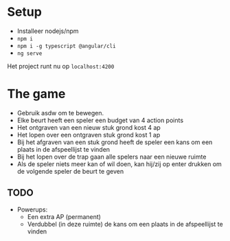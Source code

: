 # Setup

  - Installeer nodejs/npm
  - `npm i`
  - `npm i -g typescript @angular/cli`
  - `ng serve`
  
Het project runt nu op `localhost:4200`

# The game

  - Gebruik asdw om te bewegen. 
  - Elke beurt heeft een speler een budget van 4 action points
  - Het ontgraven van een nieuw stuk grond kost 4 ap
  - Het lopen over een ontgraven stuk grond kost 1 ap
  - Bij het afgraven van een stuk grond heeft de speler een kans om een plaats in de afspeellijst te vinden
  - Bij het lopen over de trap gaan alle spelers naar een nieuwe ruimte
  - Als de speler niets meer kan of wil doen, kan hij/zij op enter drukken om de volgende speler de beurt te geven
  
## TODO

  - Powerups:
    - Een extra AP (permanent)
    - Verdubbel (in deze ruimte) de kans om een plaats in de afspeellijst te vinden
